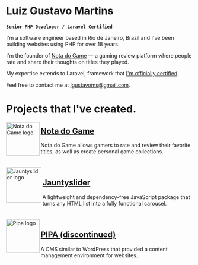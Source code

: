 # Luiz Gustavo Martins
**`Senior PHP Developer / Laravel Certified`**

I'm a software engineer based in Rio de Janeiro, Brazil and I've been building websites using PHP for over 18 years.

I'm the founder of [Nota do Game](https://notadogame.com) — a gaming review platform where people rate and share their thoughts on titles they played.

My expertise extends to Laravel, framework that [I'm officially certified](https://exam.laravelcert.com/is/luiz-gustavo-martins-da-silva/certified-since/2019-03-20).

Feel free to contact me at lgustavoms@gmail.com.

# Projects that I've created.

<img src="https://luizgustavomartins.com/img/projects/notadogame.png" alt="Nota do Game logo" width="90" align="left"/>

## [Nota do Game](https://notadogame.com)
Nota do Game allows gamers to rate and review their favorite titles, as well as create personal game collections.
\
\
\
<img src="https://luizgustavomartins.com/img/projects/jauntyslider.png" alt="Jauntyslider logo" width="95" align="left"/>

## [Jauntyslider](https://jauntyslider.luizgustavomartins.com)
A lightweight and dependency-free JavaScript package that turns any HTML list into a fully functional carousel.
\
\
\
<img src="https://luizgustavomartins.com/img/projects/pipa.png" alt="Pipa logo" width="90" align="left"/>

## [PIPA (discontinued)](https://luizgustavomartins.com)
A CMS similar to WordPress that provided a content management environment for websites.
